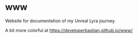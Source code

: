 # www
Website for documentation of my Unreal Lyra journey.

A bit more colorful at https://developerbastian.github.io/www/
